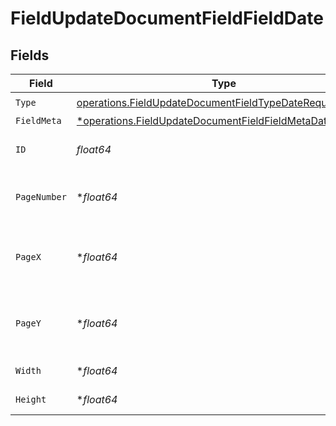 # FieldUpdateDocumentFieldFieldDate


## Fields

| Field                                                                                                                               | Type                                                                                                                                | Required                                                                                                                            | Description                                                                                                                         |
| ----------------------------------------------------------------------------------------------------------------------------------- | ----------------------------------------------------------------------------------------------------------------------------------- | ----------------------------------------------------------------------------------------------------------------------------------- | ----------------------------------------------------------------------------------------------------------------------------------- |
| `Type`                                                                                                                              | [operations.FieldUpdateDocumentFieldTypeDateRequest1](../../models/operations/fieldupdatedocumentfieldtypedaterequest1.md)          | :heavy_check_mark:                                                                                                                  | N/A                                                                                                                                 |
| `FieldMeta`                                                                                                                         | [*operations.FieldUpdateDocumentFieldFieldMetaDateRequest](../../models/operations/fieldupdatedocumentfieldfieldmetadaterequest.md) | :heavy_minus_sign:                                                                                                                  | N/A                                                                                                                                 |
| `ID`                                                                                                                                | *float64*                                                                                                                           | :heavy_check_mark:                                                                                                                  | The ID of the field to update.                                                                                                      |
| `PageNumber`                                                                                                                        | **float64*                                                                                                                          | :heavy_minus_sign:                                                                                                                  | The page number the field will be on.                                                                                               |
| `PageX`                                                                                                                             | **float64*                                                                                                                          | :heavy_minus_sign:                                                                                                                  | The X coordinate of where the field will be placed.                                                                                 |
| `PageY`                                                                                                                             | **float64*                                                                                                                          | :heavy_minus_sign:                                                                                                                  | The Y coordinate of where the field will be placed.                                                                                 |
| `Width`                                                                                                                             | **float64*                                                                                                                          | :heavy_minus_sign:                                                                                                                  | The width of the field.                                                                                                             |
| `Height`                                                                                                                            | **float64*                                                                                                                          | :heavy_minus_sign:                                                                                                                  | The height of the field.                                                                                                            |